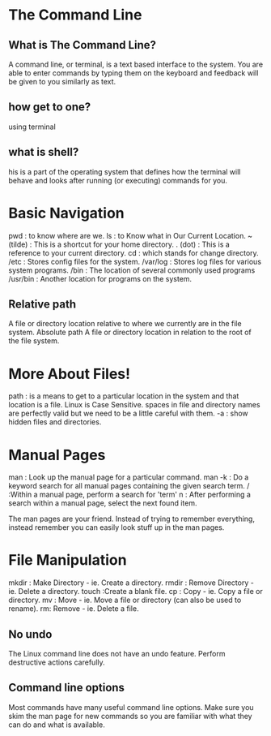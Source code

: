 # The Command Line
## What is The Command Line?
A command line, or terminal, is a text based interface to the system. You are able to enter commands by typing them on the keyboard and feedback will be given to you similarly as text.

## how get to one?
using terminal


## what is shell?
his is a part of the operating system that defines how the terminal will behave and looks after running (or executing) commands for you.

# Basic Navigation
 pwd : to know where are we.
 ls :  to Know what in Our Current Location.
 ~ (tilde) : This is a shortcut for your home directory.
 . (dot) : This is a reference to your current directory.
 cd : which stands for change directory.
 /etc : Stores config files for the system.
 /var/log : Stores log files for various system programs.
 /bin : The location of several commonly used programs
 /usr/bin : Another location for programs on the system.
 
 ## Relative path
A file or directory location relative to where we currently are in the file system.
Absolute path
A file or directory location in relation to the root of the file system.

# More About Files!
path : is a means to get to a particular location in the system and that location is a file.
Linux is Case Sensitive.
spaces in file and directory names are perfectly valid but we need to be a little careful with them.
-a : show hidden files and directories.

# Manual Pages
man : Look up the manual page for a particular command.
man -k : Do a keyword search for all manual pages containing the given search term.
/<term> :Within a manual page, perform a search for 'term'
n : After performing a search within a manual page, select the next found item.

The man pages are your friend.
Instead of trying to remember everything, instead remember you can easily look stuff up in the man pages.

# File Manipulation
mkdir : Make Directory - ie. Create a directory.
rmdir : Remove Directory - ie. Delete a directory.
touch :Create a blank file.
cp : Copy - ie. Copy a file or directory.
mv : Move - ie. Move a file or directory (can also be used to rename).
rm: Remove - ie. Delete a file.

## No undo
The Linux command line does not have an undo feature. Perform destructive actions carefully.
## Command line options
Most commands have many useful command line options. Make sure you skim the man page for new commands so you are familiar with what they can do and what is available.
